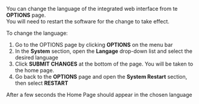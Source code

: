 You can change the language of the integrated web interface from te **OPTIONS** page.  
You will need to restart the software for the change to take effect.  

To change the language:
1. Go to the OPTIONS page by clicking **OPTIONS** on the menu bar
2. In the **System** section, open the **Langage** drop-down list and select the desired language
3. Click **SUBMIT CHANGES** at the bottom of the page. You will be taken to the home page.  
4. Go back to the **OPTIONS** page and open the **System Restart** section, then select **RESTART**  

After a few seconds the Home Page should appear in the chosen language
